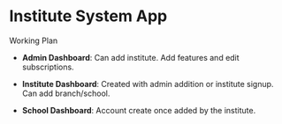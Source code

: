 # Institute System App

Working Plan

- **Admin Dashboard**: Can add institute. Add features and edit subscriptions.

- **Institute Dashboard**: Created with admin addition or institute signup. Can add branch/school.

- **School Dashboard**: Account create once added by the institute.
